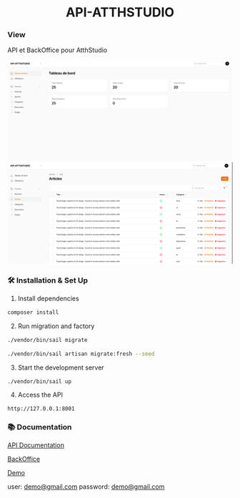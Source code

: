 <h1 align="center">
  API-ATTHSTUDIO
</h1>

### View

<p>API et BackOffice pour AtthStudio</p>

![home](public/img/home.png)
![article](public/img/article.png)

### 🛠 Installation & Set Up

1. Install dependencies

```sh
composer install
```

2. Run migration and factory

```sh
./vendor/bin/sail migrate
```

```sh
./vendor/bin/sail artisan migrate:fresh --seed
```

3. Start the development server

```
./vendor/bin/sail up
```

4. Access the API

```
http://127.0.0.1:8001
```

### 📚 Documentation

[API Documentation](https://api-atthstudio.up.railway.app/api/documentation)

[BackOffice](https://api-atthstudio.up.railway.app/admin)

[Demo](https://api-atthstudio.up.railway.app/admin)

user: demo@gmail.com
password: demo@gmail.com